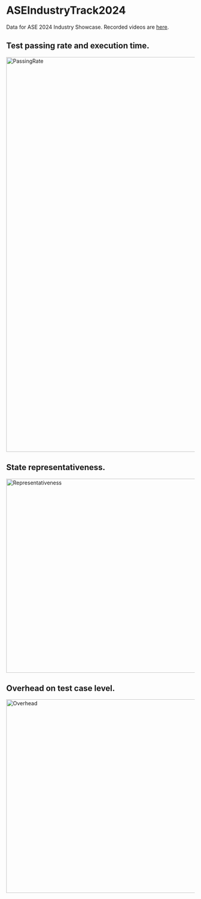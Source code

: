 # ASEIndustryTrack2024
Data for ASE 2024 Industry Showcase. Recorded videos are [here](https://drive.google.com/drive/folders/10dQX_hxUo3q16h89INJAq991lNtqROTh?usp=sharing).

## Test passing rate and execution time.
<img width="1056" alt="PassingRate" src="https://github.com/senseuwaterloo/ASEIndustryTrack2024/assets/46293402/9ac4b907-3d5a-46bc-90ab-b22356f1a2fc">

## State representativeness.
<img width="519" alt="Representativeness" src="https://github.com/senseuwaterloo/ASEIndustryTrack2024/assets/46293402/20b4a57a-2ee3-45d1-9f52-5c65e2bab276">

## Overhead on test case level.
<img width="518" alt="Overhead" src="https://github.com/senseuwaterloo/ASEIndustryTrack2024/assets/46293402/4248c54e-cc81-4316-8b2d-436f91bcfab6">
